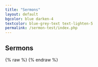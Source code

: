 ```yaml
---
title: "Sermons"
layout: default
bgcolor: blue darken-4
textcolor: blue-grey-text text-lighten-5
permalink: /sermon-test/index.php
---
```


## Sermons


<div>
  {% raw %} <?php include(“./php/sermons/include.php”); ?> {% endraw %}
</div>
